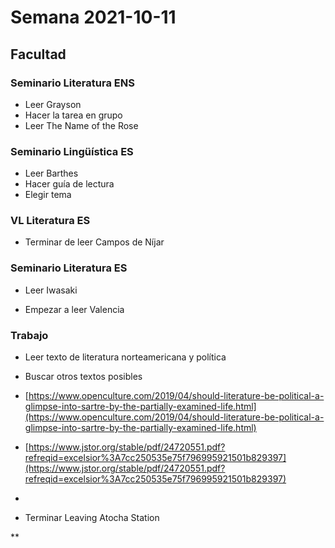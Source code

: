 
# Semana 2021-10-11

## Facultad
### Seminario Literatura ENS
-   Leer Grayson
-   Hacer la tarea en grupo
-   Leer The Name of the Rose
    
### Seminario Lingüística ES
-   Leer Barthes
-   Hacer guía de lectura
-   Elegir tema
    

### VL Literatura ES

-   Terminar de leer Campos de Níjar
    

### Seminario Literatura ES

-   Leer Iwasaki
    
-   Empezar a leer Valencia
    

### Trabajo

-   Leer texto de literatura norteamericana y política
    
-   Buscar otros textos posibles
    

-   [https://www.openculture.com/2019/04/should-literature-be-political-a-glimpse-into-sartre-by-the-partially-examined-life.html](https://www.openculture.com/2019/04/should-literature-be-political-a-glimpse-into-sartre-by-the-partially-examined-life.html)
    
-   [https://www.jstor.org/stable/pdf/24720551.pdf?refreqid=excelsior%3A7cc250535e75f796995921501b829397](https://www.jstor.org/stable/pdf/24720551.pdf?refreqid=excelsior%3A7cc250535e75f796995921501b829397)
    
-     
    

-   Terminar Leaving Atocha Station
    

**